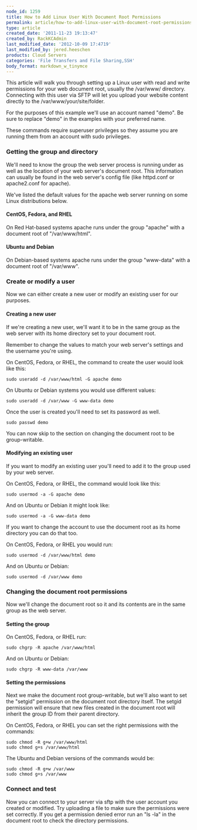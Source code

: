 ```yaml
---
node_id: 1259
title: How to Add Linux User With Document Root Permissions
permalink: article/how-to-add-linux-user-with-document-root-permissions
type: article
created_date: '2011-11-23 19:13:47'
created_by: RackKCAdmin
last_modified_date: '2012-10-09 17:4719'
last_modified_by: jered.heeschen
products: Cloud Servers
categories: 'File Transfers and File Sharing,SSH'
body_format: markdown_w_tinymce
---
```


This article will walk you through setting up a Linux user with read and write permissions for your web document root, usually the /var/www/ directory. Connecting with this user via SFTP will let you upload your website content directly to the /var/www/your/site/folder.

For the purposes of this example we'll use an account named "demo". Be sure to replace "demo" in the examples with your preferred name.

These commands require superuser privileges so they assume you are running them from an account with sudo privileges.

### Getting the group and directory

We'll need to know the group the web server process is running under as well as the location of your web server's document root. This information can usually be found in the web server's config file (like httpd.conf or apache2.conf for apache).

We've listed the default values for the apache web server running on some Linux distributions below.

#### CentOS, Fedora, and RHEL

On Red Hat-based systems apache runs under the group "apache" with a document root of "/var/www/html".

#### Ubuntu and Debian

On Debian-based systems apache runs under the group "www-data" with a document root of "/var/www".

### Create or modify a user

Now we can either create a new user or modify an existing user for our purposes.

#### Creating a new user

If we're creating a new user, we'll want it to be in the same group as the web server with its home directory set to your document root.

Remember to change the values to match your web server's settings and the username you're using.

On CentOS, Fedora, or RHEL, the command to create the user would look like this:

    sudo useradd -d /var/www/html -G apache demo

On Ubuntu or Debian systems you would use different values:

    sudo useradd -d /var/www -G www-data demo

Once the user is created you'll need to set its password as well.

    sudo passwd demo

You can now skip to the section on changing the document root to be group-writable.

#### Modifying an existing user

If you want to modify an existing user you'll need to add it to the group used by your web server.

On CentOS, Fedora, or RHEL, the command would look like this:

    sudo usermod -a -G apache demo

And on Ubuntu or Debian it might look like:

    sudo usermod -a -G www-data demo

If you want to change the account to use the document root as its home directory you can do that too.

On CentOS, Fedora, or RHEL you would run:

    sudo usermod -d /var/www/html demo

And on Ubuntu or Debian:

    sudo usermod -d /var/www demo

### Changing the document root permissions

Now we'll change the document root so it and its contents are in the same group as the web server.

#### Setting the group

On CentOS, Fedora, or RHEL run:

    sudo chgrp -R apache /var/www/html

And on Ubuntu or Debian:

    sudo chgrp -R www-data /var/www

#### Setting the permissions

Next we make the document root group-writable, but we'll also want to set the "setgid" permission on the document root directory itself. The setgid permission will ensure that new files created in the document root will inherit the group ID from their parent directory.

On CentOS, Fedora, or RHEL you can set the right permissions with the commands:

    sudo chmod -R g+w /var/www/html
    sudo chmod g+s /var/www/html

The Ubuntu and Debian versions of the commands would be:

    sudo chmod -R g+w /var/www
    sudo chmod g+s /var/www

### Connect and test

Now you can connect to your server via sftp with the user account you created or modified. Try uploading a file to make sure the permissions were set correctly. If you get a permission denied error run an "ls -la" in the document root to check the directory permissions.
